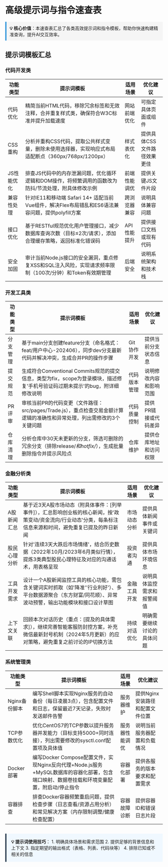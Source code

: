 # 高级提示词与指令速查表

<div style="background-color: #f5f5f5; border-left: 4px solid #3498db; padding: 10px; margin-bottom: 20px;">
<strong>💡 核心价值</strong>：本速查表汇总了各类高效提示词和指令模板，帮助你快速构建精准查询，提升AI交互效率。
</div>

## 提示词模板汇总

### 代码开发类

| 功能类型 | 提示词模板 | 适用场景 | 优化建议 |
|---------|------------|---------|---------|
| 代码优化 | 精简当前HTML代码，移除冗余标签和无效注释，合并重复样式类，确保符合W3C标准并提升加载速度 | 网站前端优化 | 可指定具体页面或组件 |
| CSS重构 | 分析并重构CSS代码，提取公共样式变量，删除未使用选择器，实现响应式布局适配断点（360px/768px/1200px） | 样式表优化 | 提供具体CSS文件路径效果更佳 |
| JS性能优化 | 排查JS代码中的内存泄漏问题，优化循环逻辑和DOM操作，将频繁调用的函数改为防抖/节流处理，附具体修改示例 | 前端性能调优 | 提供关键JS文件片段 |
| 兼容性处理 | 针对IE11和移动端 Safari 14+ 适配当前Vue组件，解决Flex布局错乱和ES6语法兼容问题，提供polyfill方案 | 跨浏览器兼容 | 说明具体兼容问题 |
| 接口优化 | 基于RESTful规范优化用户管理接口，减少数据库查询次数（目标≤2次/请求），添加合理缓存策略，返回标准化错误码 | API性能提升 | 提供接口文档或现有代码 |
| 安全加固 | 审计当前Node.js接口的安全漏洞，重点修复XSS和SQL注入风险，实现请求频率限制（100次/分钟）和Token有效期管理 | 后端安全 | 说明系统架构和技术栈 |

### 开发工具类

| 功能类型 | 提示词模板 | 适用场景 | 优化建议 |
|---------|------------|---------|---------|
| 分支管理 | 基于main分支创建feature分支（命名格式：feat/用户中心-202406），同步dev分支最新代码并解决冲突，生成合并PR的操作步骤 | Git协作开发 | 提供当前分支状态信息 |
| 提交规范 | 生成符合Conventional Commits规范的提交信息，类型为fix，scope为登录模块，描述修复'手机号验证码过期未提示'的bug，附详细修改说明 | 代码版本管理 | 说明修改内容和影响范围 |
| PR评审 | 审核当前PR的代码变更（文件路径：src/pages/Trade.js），重点检查交易金额计算逻辑的准确性和异常处理，列出需修改的3个关键问题 | 代码质量控制 | 提供PR链接或代码差异 |
| 仓库清理 | 分析仓库中30天未更新的分支，筛选可删除的冗余分支（排除release/*和hotfix/*），生成批量删除指令并提示风险点 | 仓库维护 | 提供仓库地址和访问权限 |

### 金融分析类

| 功能类型 | 提示词模板 | 适用场景 | 优化建议 |
|---------|------------|---------|---------|
| A股新闻汇总 | 基于近3天A股市场动态（附具体事件：[列举事件]），汇总影响创业板的核心新闻，按'政策变动/资金流向/行业动态'分类，每条标注信息来源和时间，避免重复已提及的昨日新闻 | 市场动态分析 | 提供具体新闻事件或关键词 |
| 股民心理分析 | 针对'连续3天大跌后市场情绪'，结合历史数据（2022年10月/2023年6月类似行情），提炼3类典型股民心理特征及对应的沟通话术，用表格呈现 | 投资者沟通 | 提供具体市场环境信息 |
| 工具开发需求 | 设计一个A股新闻监控工具的核心功能，需包含关键词实时抓取（如'降准''行业利好'）、多平台数据源聚合（东方财富/同花顺）、异常波动预警，输出功能模块和接口设计草图 | 金融工具开发 | 说明具体监控需求和报警阈值 |
| 上下文关联 | 回顾本次对话历史（重点：[提及的具体需求]），继续完善智能客服防封控方案，补充微信最新封号机制（2024年5月更新）的应对策略，避免重复之前讨论的IP切换方法 | 持续对话优化 | 明确需要继续讨论的具体问题 |

### 系统管理类

| 功能类型 | 提示词模板 | 适用场景 | 优化建议 |
|---------|------------|---------|---------|
| Nginx备份脚本 | 编写Shell脚本实现Nginx服务的自动备份（每日凌晨3点），包含配置文件和日志，保留最近7天记录，失败时发送邮件告警 | 服务器维护 | 提供Nginx安装路径和配置文件位置 |
| TCP参数优化 | 优化CentOS7的TCP参数以提升服务器并发能力（目标支持5000+同时连接），列出需要修改的sysctl.conf配置项及具体值 | 服务器性能调优 | 说明当前服务器配置和负载情况 |
| Docker部署 | 编写Docker Compose配置文件，实现Nginx反向代理+Node.js服务+MySQL数据库的容器化部署，包含端口映射、数据卷挂载和环境变量配置，附启动/停止指令 | 容器化部署 | 提供各服务的版本要求和配置需求 |
| 容器排查 | 排查Docker容器频繁重启问题，提供检查步骤（日志查看/资源占用分析）和常见解决方案（内存限制调整/健康检查配置） | 容器故障诊断 | 提供容器ID和错误日志片段 |

<div style="background-color: #f0f8ff; border-left: 4px solid #2c3e50; padding: 15px; margin-top: 30px;">
<strong>💡 提示词使用技巧</strong>：
1. 明确具体场景和需求范围
2. 提供足够的背景信息和上下文
3. 指定期望的输出格式（表格、列表、代码块等）
4. 排除已知或不相关的信息
</div>

<script>
function copyToClipboard(text) {
    navigator.clipboard.writeText(text).then(() => {
        // 创建临时提示元素
        const toast = document.createElement('div');
        toast.textContent = '已复制到剪贴板!';
        toast.style.cssText = 'position: fixed; top: 20px; right: 20px; background: #27ae60; color: white; padding: 10px 20px; border-radius: 5px; z-index: 1000;';
        document.body.appendChild(toast);
        
        // 2秒后移除提示
        setTimeout(() => {
            toast.remove();
        }, 2000);
    });
}
</script>